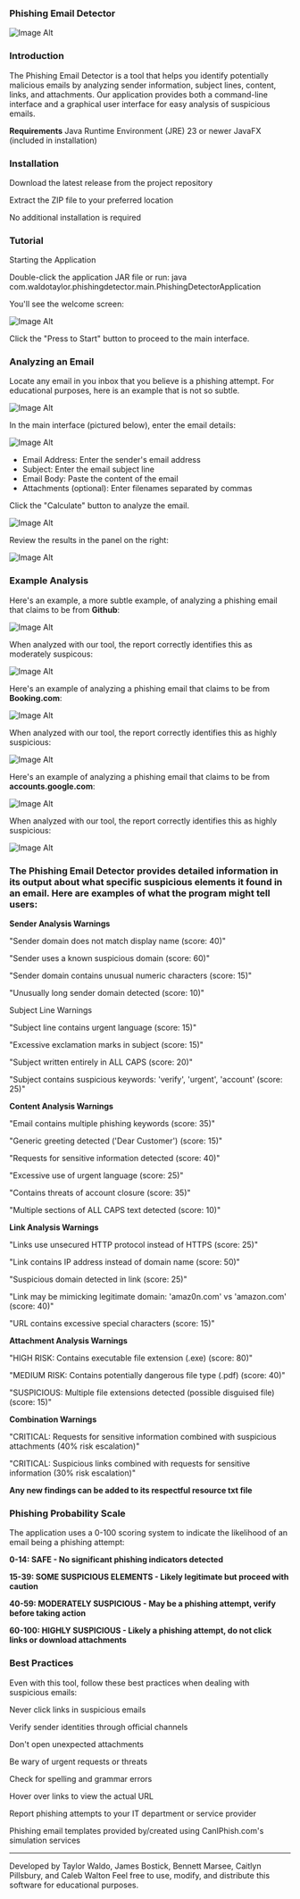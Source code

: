### Phishing Email Detector

![Image Alt](https://github.com/Taylorwaldo/PhishingEmailDetector/blob/main/images/custom_Logo.png?raw=true)

### Introduction
The Phishing Email Detector is a tool that helps you identify potentially malicious emails by analyzing sender information, subject lines, content, links, and attachments. Our application provides both a command-line interface and a graphical user interface for easy analysis of suspicious emails.

**Requirements**
Java Runtime Environment (JRE) 23 or newer
JavaFX (included in installation)

### Installation

Download the latest release from the project repository

Extract the ZIP file to your preferred location

No additional installation is required

### Tutorial
Starting the Application

Double-click the application JAR file or run: java com.waldotaylor.phishingdetector.main.PhishingDetectorApplication

You'll see the welcome screen:

![Image Alt](https://github.com/Taylorwaldo/PhishingEmailDetector/blob/main/images/Homepage.png?raw=true)

Click the "Press to Start" button to proceed to the main interface.

### Analyzing an Email

Locate any email in you inbox that you believe is a phishing attempt. For educational purposes, here is an example that is not so subtle. 

![Image Alt](https://github.com/Taylorwaldo/PhishingEmailDetector/blob/main/images/LinkedIn_potential_spam.png?raw=true)


In the main interface (pictured below), enter the email details:

![Image Alt](https://github.com/Taylorwaldo/PhishingEmailDetector/blob/main/images/Second_page.png?raw=true)

  - Email Address: Enter the sender's email address
  - Subject: Enter the email subject line
  - Email Body: Paste the content of the email
  - Attachments (optional): Enter filenames separated by commas


Click the "Calculate" button to analyze the email.

![Image Alt](https://github.com/Taylorwaldo/PhishingEmailDetector/blob/main/images/inputExample_LinkedIn.png?raw=true)

Review the results in the panel on the right:

![Image Alt](https://github.com/Taylorwaldo/PhishingEmailDetector/blob/main/images/LinkedIn_Report.png?raw=true)

### Example Analysis
 

Here's an example, a more subtle example, of analyzing a phishing email that claims to be from **Github**:

![Image Alt](https://github.com/Taylorwaldo/PhishingEmailDetector/blob/main/images/GitHub_potential_spam.png?raw=true)

When analyzed with our tool, the report correctly identifies this as moderately suspicous:

![Image Alt](https://github.com/Taylorwaldo/PhishingEmailDetector/blob/main/images/GitHub_report.png?raw=true)


Here's an example of analyzing a phishing email that claims to be from **Booking.com**:

![Image Alt](https://github.com/Taylorwaldo/PhishingEmailDetector/blob/main/images/Bookingdotcom_potential_spam.png?raw=true)

When analyzed with our tool, the report correctly identifies this as highly suspicious:

![Image Alt](https://github.com/Taylorwaldo/PhishingEmailDetector/blob/main/images/bookingcomReport.png?raw=true)

Here's an example of analyzing a phishing email that claims to be from **accounts.google.com**:

![Image Alt](https://github.com/Taylorwaldo/PhishingEmailDetector/blob/main/images/Gmail_Potential.png?raw=true)

When analyzed with our tool, the report correctly identifies this as highly suspicious:

![Image Alt](https://github.com/Taylorwaldo/PhishingEmailDetector/blob/main/images/gmail_report.png?raw=true)


### The Phishing Email Detector provides detailed information in its output about what specific suspicious elements it found in an email. Here are examples of what the program might tell users:

**Sender Analysis Warnings**

"Sender domain does not match display name (score: 40)"

"Sender uses a known suspicious domain (score: 60)"

"Sender domain contains unusual numeric characters (score: 15)"

"Unusually long sender domain detected (score: 10)"

Subject Line Warnings

"Subject line contains urgent language (score: 15)"

"Excessive exclamation marks in subject (score: 15)"

"Subject written entirely in ALL CAPS (score: 20)"

"Subject contains suspicious keywords: 'verify', 'urgent', 'account' (score: 25)"

**Content Analysis Warnings**

"Email contains multiple phishing keywords (score: 35)"

"Generic greeting detected ('Dear Customer') (score: 15)"

"Requests for sensitive information detected (score: 40)"

"Excessive use of urgent language (score: 25)"

"Contains threats of account closure (score: 35)"

"Multiple sections of ALL CAPS text detected (score: 10)"

**Link Analysis Warnings**

"Links use unsecured HTTP protocol instead of HTTPS (score: 25)"

"Link contains IP address instead of domain name (score: 50)"

"Suspicious domain detected in link (score: 25)"

"Link may be mimicking legitimate domain: 'amaz0n.com' vs 'amazon.com' (score: 40)"

"URL contains excessive special characters (score: 15)"

**Attachment Analysis Warnings**

"HIGH RISK: Contains executable file extension (.exe) (score: 80)"

"MEDIUM RISK: Contains potentially dangerous file type (.pdf) (score: 40)"

"SUSPICIOUS: Multiple file extensions detected (possible disguised file) (score: 15)"

**Combination Warnings**

"CRITICAL: Requests for sensitive information combined with suspicious attachments (40% risk escalation)"

"CRITICAL: Suspicious links combined with requests for sensitive information (30% risk escalation)"

**Any new findings can be added to its respectful resource txt file**



### Phishing Probability Scale
The application uses a 0-100 scoring system to indicate the likelihood of an email being a phishing attempt:

**0-14: SAFE - No significant phishing indicators detected**

**15-39: SOME SUSPICIOUS ELEMENTS - Likely legitimate but proceed with caution**

**40-59: MODERATELY SUSPICIOUS - May be a phishing attempt, verify before taking action**

**60-100: HIGHLY SUSPICIOUS - Likely a phishing attempt, do not click links or download attachments**

### Best Practices
Even with this tool, follow these best practices when dealing with suspicious emails:

Never click links in suspicious emails

Verify sender identities through official channels

Don't open unexpected attachments

Be wary of urgent requests or threats

Check for spelling and grammar errors

Hover over links to view the actual URL

Report phishing attempts to your IT department or service provider




Phishing email templates provided by/created using CanIPhish.com's simulation services

----------------------------------------------------------------------------------------------------------------------
Developed by Taylor Waldo, James Bostick, Bennett Marsee, Caitlyn Pillsbury, and Caleb Walton
Feel free to use, modify, and distribute this software for educational purposes.
 
